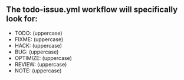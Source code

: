 ## The todo-issue.yml workflow will specifically look for:

- TODO: (uppercase)
- FIXME: (uppercase)
- HACK: (uppercase)
- BUG: (uppercase)
- OPTIMIZE: (uppercase)
- REVIEW: (uppercase)
- NOTE: (uppercase)
